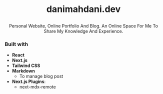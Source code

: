 # <p align="center">danimahdani.dev</p>

<p align="center">Personal Website, Online Portfolio And Blog. An Online Space For Me To Share My Knowledge And Experience.</p>

### Built with

- **React**
- **Next.js**
- **Tailwind CSS**
- **Markdown**
  - To manage blog post
- **Next.js Plugins**:
  - next-mdx-remote
